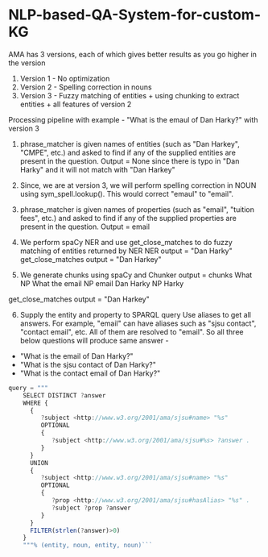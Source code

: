 # NLP-based-QA-System-for-custom-KG

AMA has 3 versions, each of which gives better results as you go higher in the version
1. Version 1 - No optimization
2. Version 2 - Spelling correction in nouns
3. Version 3 - Fuzzy matching of entities + using chunking to extract entities + all features of version 2

Processing pipeline with example -
"What is the emaul of Dan Harky?" with version 3

1. phrase_matcher is given names of entities (such as "Dan Harkey", "CMPE", etc.) and asked to find if any of the supplied entities are present in the question.
Output = None since there is typo in "Dan Harky" and it will not match with "Dan Harkey"

2. Since, we are at version 3, we will perform spelling correction in NOUN using sym_spell.lookup(). This would correct "emaul" to "email".

3. phrase_matcher is given names of properties (such as "email", "tuition fees", etc.) and asked to find if any of the supplied properties are present in the question.
Output = email

4. We perform spaCy NER and use get_close_matches to do fuzzy matching of entities returned by NER
NER output = "Dan Harky" <PERSON>
get_close_matches output = "Dan Harkey"
  
5. We generate chunks using spaCy and 
Chunker output =
chunks
What NP What
the email NP email
Dan Harky NP Harky

get_close_matches output = "Dan Harkey"

6. Supply the entity and property to SPARQL query
Use aliases to get all answers. For example, "email" can have aliases such as "sjsu contact", "contact email", etc. All of them are resolved to "email".
So all three below questions will produce same answer -
- "What is the email of Dan Harky?"
- "What is the sjsu contact of Dan Harky?"
- "What is the contact email of Dan Harky?"

```javascript
query = """
    SELECT DISTINCT ?answer
    WHERE {
      {
         ?subject <http://www.w3.org/2001/ama/sjsu#name> "%s"
         OPTIONAL
         {
            ?subject <http://www.w3.org/2001/ama/sjsu#%s> ?answer .
         }
      } 
      UNION 
      {
         ?subject <http://www.w3.org/2001/ama/sjsu#name> "%s"
         OPTIONAL
         {
            ?prop <http://www.w3.org/2001/ama/sjsu#hasAlias> "%s" .
            ?subject ?prop ?answer
         }
      }
      FILTER(strlen(?answer)>0)
    }
    """% (entity, noun, entity, noun)```

